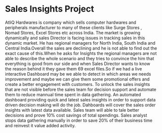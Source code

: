 # Sales Insights Project
AtliQ Hardwares is company which sells computer hardwares and peripherals manufacturer to many of these clients like Surge Stores , Nomad Stores, Excel Stores etc across India.
The market is growing dynamically and sales Director is facing issues in tracking sales in this dynamic market.
He has regional managers for North India, South India and Central India.Overall the sales are declining and he is not able to find out the exact cause of this.When he asks for Insights the regional managers are not able to describe the whole scenario and they tries to convince the him that everything is good from our side and when Sales Director wants to know the reason behind it they gave them 69 excel files.So if we had a live interactive Dashboard may be we able to detect in which areas we needs improvement and maybe we can give them some promotional offers and create a better engagement with customers.
To unlock the sales insights that are not visible before the sales team for decision support and automate them to reduce mannual time spent in data gathering.
An automated dashboard providing quick and latest sales insights in order to support data driven decision making will do the job.
Dahboards will cover the sales order insights with latest data available.
Sales team will able to tale better decisions and prove 10% cost savings of total spendings.
Sales analyst stops data gathering manually in order to save 20% of their business time and reinvest it value added activity.
